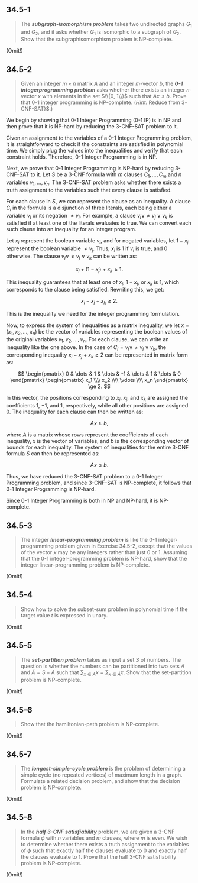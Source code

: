 ## 34.5-1

> The **_subgraph-isomorphism problem_** takes two undirected graphs $G_1$ and $G_2$, and it asks whether $G_1$ is isomorphic to a subgraph of $G_2$. Show that the subgraphisomorphism problem is $\text{NP-complete}$.

(Omit!)

## 34.5-2

> Given an integer $m \times n$ matrix $A$ and an integer $m$-vector $b$, the **_0-1 integerprogramming problem_** asks whether there exists an integer $n$-vector $x$ with elements in the set $\\{0, 1\\}$ such that $Ax \le b$. Prove that 0-1 integer programming is $\text{NP-complete}$. ($\textit{Hint:}$ Reduce from $\text{3-CNF-SAT}$}$.)

We begin by showing that 0-1 Integer Programming (0-1 IP) is in $\text{NP}$ and then prove that it is $\text{NP-hard}$ by reducing the $\text{3-CNF-SAT}$ problem to it.

Given an assignment to the variables of a 0-1 Integer Programming problem, it is straightforward to check if the constraints are satisfied in polynomial time. We simply plug the values into the inequalities and verify that each constraint holds. Therefore, 0-1 Integer Programming is in $\text{NP}$.

Next, we prove that 0-1 Integer Programming is $\text{NP-hard}$ by reducing $\text{3-CNF-SAT}$ to it. Let $S$ be a 3-CNF formula with $m$ clauses $C_1, \dots, C_m$ and $n$ variables $v_1, \dots, v_n$. The $\text{3-CNF-SAT}$ problem asks whether there exists a truth assignment to the variables such that every clause is satisfied.

For each clause in $S$, we can represent the clause as an inequality. A clause $C_i$ in the formula is a disjunction of three literals, each being either a variable $v_i$ or its negation $\ne v_i$. For example, a clause $v_i \vee \ne v_j \vee v_k$ is satisfied if at least one of the literals evaluates to true. We can convert each such clause into an inequality for an integer program.

Let $x_i$ represent the boolean variable $v_i$, and for negated variables, let $1 - x_j$ represent the boolean variable $\ne v_j$.  Thus, $x_i$ is 1 if $v_i$ is true, and 0 otherwise.  The clause $v_i \vee \ne v_j \vee v_k$ can be written as:

$$
x_i + (1 - x_j) + x_k \ge 1.
$$

This inequality guarantees that at least one of $x_i$, $1 - x_j$, or $x_k$ is 1, which corresponds to the clause being satisfied. Rewriting this, we get:

$$
x_i - x_j + x_k \ge 2.
$$

This is the inequality we need for the integer programming formulation.

Now, to express the system of inequalities as a matrix inequality, we let $x = (x_1, x_2, \dots, x_n)$ be the vector of variables representing the boolean values of the original variables $v_1, v_2, \dots, v_n$. For each clause, we can write an inequality like the one above. In the case of $C_i = v_i \vee \ne v_j \vee v_k$, the corresponding inequality $x_i - x_j + x_k \ge 2$ can be represented in matrix form as:

$$
\begin{pmatrix}
0 & \dots & 1 & \dots & -1 & \dots & 1 & \dots & 0
\end{pmatrix}
\begin{pmatrix}
   x_1 \\\\
   x_2 \\\\
\vdots \\\\
   x_n
\end{pmatrix}
\ge 2.
$$

In this vector, the positions corresponding to $x_i$, $x_j$, and $x_k$ are assigned the coefficients $1$, $-1$, and $1$, respectively, while all other positions are assigned 0. The inequality for each clause can then be written as:

$$
A x \ge b,
$$

where $A$ is a matrix whose rows represent the coefficients of each inequality, $x$ is the vector of variables, and $b$ is the corresponding vector of bounds for each inequality. The system of inequalities for the entire 3-CNF formula $S$ can then be represented as:

$$
A x \leq b.
$$

Thus, we have reduced the $\text{3-CNF-SAT}$ problem to a 0-1 Integer Programming problem, and since $\text{3-CNF-SAT}$ is $\text{NP-complete}$, it follows that 0-1 Integer Programming is $\text{NP-hard}$.

Since 0-1 Integer Programming is both in $\text{NP}$ and $\text{NP-hard}$, it is $\text{NP-complete}$.

## 34.5-3

> The integer **_linear-programming problem_** is like the 0-1 integer-programming problem given in Exercise 34.5-2, except that the values of the vector $x$ may be any integers rather than just $0$ or $1$. Assuming that the 0-1 integer-programming problem is $\text{NP-hard}$, show that the integer linear-programming problem is $\text{NP-complete}$.

(Omit!)

## 34.5-4

> Show how to solve the subset-sum problem in polynomial time if the target value $t$ is expressed in unary.

(Omit!)

## 34.5-5

> The **_set-partition problem_** takes as input a set $S$ of numbers. The question is whether the numbers can be partitioned into two sets $A$ and $\bar A = S - A$ such that $\sum_{x \in A} x = \sum_{x \in \bar A} x$. Show that the set-partition problem is $\text{NP-complete}$.

(Omit!)

## 34.5-6

> Show that the hamiltonian-path problem is $\text{NP-complete}$.

(Omit!)

## 34.5-7

> The **_longest-simple-cycle problem_** is the problem of determining a simple cycle (no repeated vertices) of maximum length in a graph. Formulate a related decision problem, and show that the decision problem is $\text{NP-complete}$.

(Omit!)

## 34.5-8

> In the **_half 3-CNF satisfiability_** problem, we are given a $\text{3-CNF}$ formula $\phi$ with $n$ variables and $m$ clauses, where $m$ is even. We wish to determine whether there exists a truth assignment to the variables of $\phi$ such that exactly half the clauses evaluate to $0$ and exactly half the clauses evaluate to $1$. Prove that the half $\text{3-CNF}$ satisfiability problem is $\text{NP-complete}$.

(Omit!)
